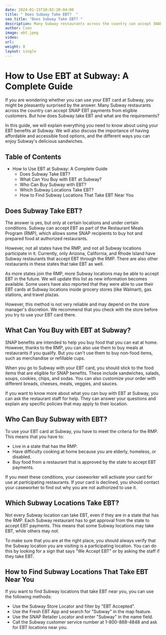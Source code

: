 ```yaml
---
date: 2024-01-15T10:02:20-04:00
title: " Does Subway Take EBT?  "
seo_title: "Does Subway Take EBT? "
description: Many Subway restaurants across the country can accept SNAP EBT payments from eligible customers.
author: Csen
image: ebt.jpeg
video:
url: 
weight: 0
layout: single
---
```



# How to Use EBT at Subway: A Complete Guide

If you are wondering whether you can use your EBT card at Subway, you might be pleasantly surprised by the answer. Many Subway restaurants across the country can accept SNAP EBT payments from eligible customers. But how does Subway take EBT and what are the requirements?

In this guide, we will explain everything you need to know about using your EBT benefits at Subway. We will also discuss the importance of having affordable and accessible food options, and the different ways you can enjoy Subway's delicious sandwiches.

## Table of Contents

- How to Use EBT at Subway: A Complete Guide
  - Does Subway Take EBT?
  - What Can You Buy with EBT at Subway?
  - Who Can Buy Subway with EBT?
  - Which Subway Locations Take EBT?
  - How to Find Subway Locations That Take EBT Near You

## Does Subway Take EBT?

The answer is yes, but only at certain locations and under certain conditions. Subway can accept EBT as part of the Restaurant Meals Program (RMP), which allows some SNAP recipients to buy hot and prepared food at authorized restaurants.

However, not all states have the RMP, and not all Subway locations participate in it. Currently, only Arizona, California, and Rhode Island have Subway restaurants that accept EBT through the RMP. There are also other restaurants in these states that take EBT as well.

As more states join the RMP, more Subway locations may be able to accept EBT in the future. We will update this list as new information becomes available. Some users have also reported that they were able to use their EBT cards at Subway locations inside grocery stores (like Walmart), gas stations, and travel plazas.

However, this method is not very reliable and may depend on the store manager's discretion. We recommend that you check with the store before you try to use your EBT card there.

## What Can You Buy with EBT at Subway?

SNAP benefits are intended to help you buy food that you can eat at home. However, thanks to the RMP, you can also use them to buy meals at restaurants if you qualify. But you can't use them to buy non-food items, such as merchandise or refillable cups.

When you go to Subway with your EBT card, you should stick to the food items that are eligible for SNAP benefits. These include sandwiches, salads, soups, cookies, chips, and sodas. You can also customize your order with different breads, cheeses, meats, veggies, and sauces.

If you want to know more about what you can buy with EBT at Subway, you can ask the restaurant staff for help. They can answer your questions and explain any specific policies that may apply to their location.

## Who Can Buy Subway with EBT?

To use your EBT card at Subway, you have to meet the criteria for the RMP. This means that you have to:

- Live in a state that has the RMP.
- Have difficulty cooking at home because you are elderly, homeless, or disabled.
- Buy food from a restaurant that is approved by the state to accept EBT payments.

If you meet these conditions, your caseworker will activate your card for use at participating restaurants. If your card is declined, you should contact your caseworker to find out why you are not authorized to use it.

## Which Subway Locations Take EBT?

Not every Subway location can take EBT, even if they are in a state that has the RMP. Each Subway restaurant has to get approval from the state to accept EBT payments. This means that some Subway locations may take EBT, while others may not.

To make sure that you are at the right place, you should always verify that the Subway location you are visiting is a participating location. You can do this by looking for a sign that says "We Accept EBT" or by asking the staff if they take EBT.

## How to Find Subway Locations That Take EBT Near You

If you want to find Subway locations that take EBT near you, you can use the following methods:

- Use the Subway Store Locator and filter by "EBT Accepted".
- Use the Fresh EBT App and search for "Subway" in the map feature.
- Use the SNAP Retailer Locator and enter "Subway" in the name field.
- Call the Subway customer service number at 1-800-888-4848 and ask for EBT locations near you.

